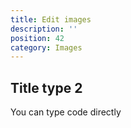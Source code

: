 ```yaml
---
title: Edit images
description: ''
position: 42
category: Images
---
```



## Title type 2

You can type code directly


